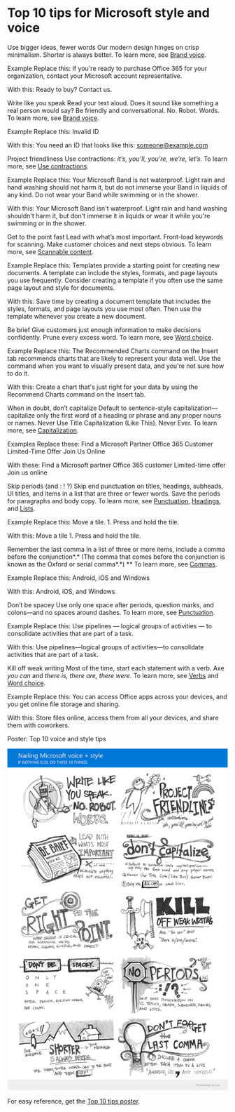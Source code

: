 ﻿# Top 10 tips for Microsoft style and voice

Use bigger ideas, fewer words
Our modern design hinges on crisp minimalism. Shorter is always better. To learn more, see [Brand voice](https://worldready.cloudapp.net/Styleguide/Read?id=2700&topicid=28361).

Example
Replace this: If you're ready to purchase Office 365 for your organization, contact your Microsoft account representative.

With this: Ready to buy? Contact us.

Write like you speak
Read
your text aloud. Does it sound like something a real person would
say? Be friendly and conversational. No. Robot. Words. To
learn more, see [Brand voice](https://worldready.cloudapp.net/Styleguide/Read?id=2700&topicid=28361).

Example
Replace this: Invalid ID

With this: You need an ID that looks like this: <someone@example.com>

Project friendliness
Use contractions: *it’s, you’ll, you’re, we’re, let’s.* To learn more, see [Use contractions](https://worldready.cloudapp.net/Styleguide/Read?id=2700&topicid=36389).

Example
Replace this: Your
Microsoft Band is not waterproof. Light rain and hand washing should
not harm it, but do not immerse your Band in liquids of any kind. Do not
wear your Band while swimming or in the shower. 

With this: Your
Microsoft Band isn't waterproof. Light rain and hand washing shouldn't
harm it, but don't immerse it in liquids or wear it while you're
swimming or in the shower.

Get to the point fast
Lead
with what’s most important. Front-load keywords for scanning. Make
customer choices and next steps obvious. To learn more, see [Scannable content](https://worldready.cloudapp.net/Styleguide/Read?id=2700&topicid=36380).

Example
Replace this: Templates
provide a starting point for creating new documents. A template can
include the styles, formats, and page layouts you use frequently.
Consider creating a template if you often use the same page layout and
style for documents.

With this: Save
time by creating a document template that includes the styles, formats,
and page layouts you use most often. Then use the template whenever you
create a new document.

Be brief
Give customers just enough information to make decisions confidently. Prune every excess word. To learn more, see [Word choice](https://worldready.cloudapp.net/Styleguide/Read?id=2700&topicid=36378).

Example
Replace this:
The Recommended Charts command on the Insert tab recommends charts that
are likely to represent your data well. Use the command when you want
to visually present data, and you're not sure how to do it. 

With this: Create a chart that's just right for your data by using the Recommend Charts command on the Insert tab.

When in doubt, don’t capitalize
Default
to sentence-style capitalization—capitalize only the first word of
a heading or phrase and any proper nouns or names. Never Use Title
Capitalization (Like This). Never Ever. To learn more, see [Capitalization](https://worldready.cloudapp.net/Styleguide/Read?id=2700&topicid=33685).

Examples
Replace these: 
Find a Microsoft Partner
Office 365 Customer
Limited-Time Offer
Join Us Online

With these:
Find a Microsoft partner
Office 365 customer
Limited-time offer
Join us online

Skip periods (and : \! ?)
Skip
end punctuation on titles, headings, subheads, UI titles, and
items in a list that are three or fewer words. Save the periods for
paragraphs and body copy. To learn more, see [Punctuation](https://worldready.cloudapp.net/Styleguide/Read?id=2700&topicid=25519), [Headings](https://worldready.cloudapp.net/Styleguide/Read?id=2700&topicid=36408), and [Lists](https://worldready.cloudapp.net/Styleguide/Read?id=2700&topicid=36412). 

Example
Replace this:
Move a tile.
1\. Press and hold the tile.

With this:
Move a tile
1\. Press and hold the tile.

Remember the last comma
In a list of three or more items, include a comma before the conjunction*.* (The comma that comes before the conjunction is known as the Oxford or serial comma*.*) ** To learn more, see [Commas](https://worldready.cloudapp.net/Styleguide/Read?id=2700&topicid=28752). 

Example
Replace this: Android, iOS and Windows

With this: Android, iOS, and Windows

Don’t be spacey
Use only one space after periods, question marks, and colons—and no spaces around dashes. To learn more, see [Punctuation](https://worldready.cloudapp.net/Styleguide/Read?id=2700&topicid=25519).

Example
Replace this: Use pipelines — logical groups of activities — to consolidate activities that are part of a task.

With this: Use pipelines—logical groups of activities—to consolidate activities that are part of a task.

Kill off weak writing
Most of the time, start each statement with a verb. Axe *you can* and *there is, there are, there were*. To learn more, see [Verbs](https://worldready.cloudapp.net/Styleguide/Read?id=2700&topicid=25523) and [Word choice](https://worldready.cloudapp.net/Styleguide/Read?id=2700&topicid=36378).

Example
Replace this: You can access Office apps across your devices, and you get online file storage and sharing.

With this: Store files online, access them from all your devices, and share them with coworkers.

Poster: Top 10 voice and style tips

![](media/top-10-tips-style-voice/911998365.png)

For easy reference, get the [Top 10 tips poster](https://worldready.blob.core.windows.net/document/getting-voice-right_010417.pdf "Printable top 10 tips poster").
